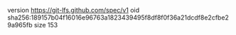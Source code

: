 version https://git-lfs.github.com/spec/v1
oid sha256:189157b04f16016e96763a1823439495f8df8f0f36a21dcdf8e2cfbe29a965fb
size 153
